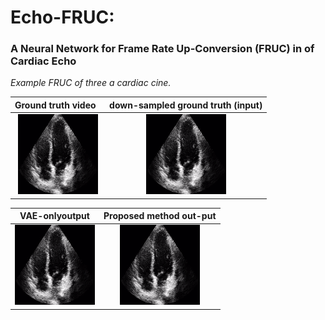 # Echo-FRUC:
### A Neural Network for Frame Rate Up-Conversion (FRUC) in of Cardiac Echo

*Example FRUC of three a cardiac cine.*


Ground truth video&nbsp;&nbsp;                                |  down-sampled ground truth (input)
:-------------------------------------------------:|:------------------------------------------------:
![](ground_truth_video.gif)                        |  ![](down-sampled_ground-truth.gif)


VAE-onlyoutput                                     |  Proposed  method  out-put 
:-------------------------------------------------:|:------------------------------------------------:
![](vae_only_output.gif)                        |  ![](proposed_method_output.gif)
